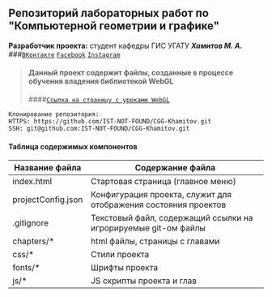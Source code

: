 Репозиторий лабораторных работ по "Компьютерной геометрии и графике"
-
**Разработчик проекта:** студент кафедры ГИС УГАТУ ***Хамитов М. А.***
###[`ВКонтакте`](http://vk.com/nefritor) [`Facebook`](http://facebook.com/nefritor) [`Instagram`](http://instagram.com/nefritor) 
>#### Данный проект содержит файлы, созданные в процессе обучения владения библиотекой WebGL
>
>####[`Ссылка на страницу с уроками WebGL`](https://metanit.com/web/webgl/1.1.php)

    Клонирование репозитория: 
    HTTPS: https://github.com/IST-NOT-FOUND/CGG-Khamitov.git
    SSH: git@github.com:IST-NOT-FOUND/CGG-Khamitov.git

#### Таблица содержимых компонентов
Название файла      | Содержание файла
--------------------|----------------------
index.html          | Стартовая страница (главное меню)
projectConfig.json  | Конфигурация проекта, служит для отображения состояния проектов
.gitignore          | Текстовый файл, содержащий ссылки на игрорируемые git-ом файлы
chapters/*          | html файлы, страницы с главами
css/*               | Стили проекта
fonts/*             | Шрифты проекта
js/*                | JS скрипты проекта и глав